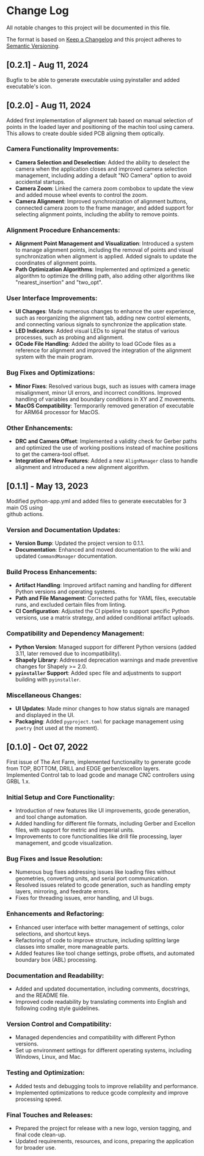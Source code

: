 
# Change Log
All notable changes to this project will be documented in this file.
 
The format is based on [Keep a Changelog](http://keepachangelog.com/)
and this project adheres to [Semantic Versioning](http://semver.org/).

## [0.2.1] - Aug 11, 2024  

Bugfix to be able to generate executable using pyinstaller and added executable's icon.
 
## [0.2.0] - Aug 11, 2024  
 
Added first implementation of alignment tab based on manual selection of points in
the loaded layer and positioning of the machin tool using camera.
This allows to create double sided PCB aligning them optically.


### Camera Functionality Improvements:
- **Camera Selection and Deselection**: Added the ability to deselect the camera when the application closes and improved camera selection management, including adding a default "NO Camera" option to avoid accidental startups.
- **Camera Zoom**: Linked the camera zoom combobox to update the view and added mouse wheel events to control the zoom.
- **Camera Alignment**: Improved synchronization of alignment buttons, connected camera zoom to the frame manager, and added support for selecting alignment points, including the ability to remove points.

### Alignment Procedure Enhancements:
- **Alignment Point Management and Visualization**: Introduced a system to manage alignment points, including the removal of points and visual synchronization when alignment is applied. Added signals to update the coordinates of alignment points.
- **Path Optimization Algorithms**: Implemented and optimized a genetic algorithm to optimize the drilling path, also adding other algorithms like "nearest_insertion" and "two_opt". 

### User Interface Improvements:
- **UI Changes**: Made numerous changes to enhance the user experience, such as reorganizing the alignment tab, adding new control elements, and connecting various signals to synchronize the application state.
- **LED Indicators**: Added visual LEDs to signal the status of various processes, such as probing and alignment.
- **GCode File Handling**: Added the ability to load GCode files as a reference for alignment and improved the integration of the alignment system with the main program.

### Bug Fixes and Optimizations:
- **Minor Fixes**: Resolved various bugs, such as issues with camera image misalignment, minor UI errors, and incorrect conditions. Improved handling of variables and boundary conditions in XY and Z movements.
- **MacOS Compatibility**: Termporarily removed generation of executable for ARM64 processor for MacOS.  

### Other Enhancements:
- **DRC and Camera Offset**: Implemented a validity check for Gerber paths and optimized the use of working positions instead of machine positions to get the camera-tool offset.
- **Integration of New Features**: Added a new `AlignManager` class to handle alignment and introduced a new alignment algorithm.

 
## [0.1.1] - May 13, 2023  
  
Modified python-app.yml and added files to generate executables for 3 main OS using  
github actions.

### **Version and Documentation Updates**:
   - **Version Bump**: Updated the project version to 0.1.1.
   - **Documentation**: Enhanced and moved documentation to the wiki and updated `CommandManager` documentation.

### **Build Process Enhancements**:
   - **Artifact Handling**: Improved artifact naming and handling for different Python versions and operating systems.
   - **Path and File Management**: Corrected paths for YAML files, executable runs, and excluded certain files from linting.
   - **CI Configuration**: Adjusted the CI pipeline to support specific Python versions, use a matrix strategy, and added conditional artifact uploads.

### **Compatibility and Dependency Management**:
   - **Python Version**: Managed support for different Python versions (added 3.11, later removed due to incompatibility).
   - **Shapely Library**: Addressed deprecation warnings and made preventive changes for Shapely >= 2.0.
   - **`pyinstaller` Support**: Added spec file and adjustments to support building with `pyinstaller`.

### **Miscellaneous Changes**:
   - **UI Updates**: Made minor changes to how status signals are managed and displayed in the UI.
   - **Packaging**: Added `pyproject.toml` for package management using `poetry` (not used at the moment).

 
## [0.1.0] - Oct 07, 2022  
 
First issue of The Ant Farm, implemented functionality to generate gcode from TOP, 
BOTTOM, DRILL and EDGE gerber/excellon layers.  
Implemented Control tab to load gcode and manage CNC controllers using GRBL 1.x.  

### **Initial Setup and Core Functionality**:
   - Introduction of new features like UI improvements, gcode generation, and tool change automation.
   - Added handling for different file formats, including Gerber and Excellon files, with support for metric and imperial units.
   - Improvements to core functionalities like drill file processing, layer management, and gcode visualization.

### **Bug Fixes and Issue Resolution**:
   - Numerous bug fixes addressing issues like loading files without geometries, converting units, and serial port communication.
   - Resolved issues related to gcode generation, such as handling empty layers, mirroring, and feedrate errors.
   - Fixes for threading issues, error handling, and UI bugs.

### **Enhancements and Refactoring**:
   - Enhanced user interface with better management of settings, color selections, and shortcut keys.
   - Refactoring of code to improve structure, including splitting large classes into smaller, more manageable parts.
   - Added features like tool change settings, probe offsets, and automated boundary box (ABL) processing.

### **Documentation and Readability**:
   - Added and updated documentation, including comments, docstrings, and the README file.
   - Improved code readability by translating comments into English and following coding style guidelines.

### **Version Control and Compatibility**:
   - Managed dependencies and compatibility with different Python versions.
   - Set up environment settings for different operating systems, including Windows, Linux, and Mac.

### **Testing and Optimization**:
   - Added tests and debugging tools to improve reliability and performance.
   - Implemented optimizations to reduce gcode complexity and improve processing speed.

### **Final Touches and Releases**:
   - Prepared the project for release with a new logo, version tagging, and final code clean-up.
   - Updated requirements, resources, and icons, preparing the application for broader use.
